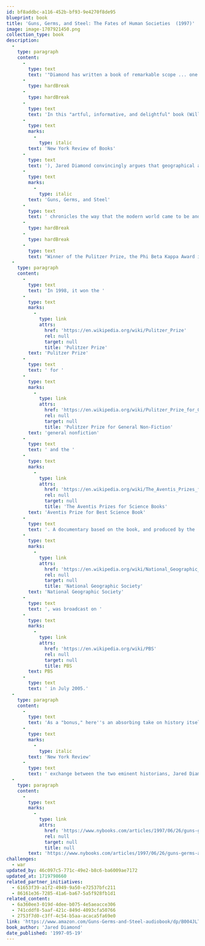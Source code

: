 ```yaml
---
id: bf8addbc-a116-452b-bf93-9e4270f8de95
blueprint: book
title: 'Guns, Germs, and Steel: The Fates of Human Societies  (1997)'
image: image-1707921450.png
collection_type: book
description:
  -
    type: paragraph
    content:
      -
        type: text
        text: '"Diamond has written a book of remarkable scope ... one of the most important and readable works on the human past published in recent years."'
      -
        type: hardBreak
      -
        type: hardBreak
      -
        type: text
        text: 'In this "artful, informative, and delightful" book (William H. McNeill, '
      -
        type: text
        marks:
          -
            type: italic
        text: 'New York Review of Books'
      -
        type: text
        text: '), Jared Diamond convincingly argues that geographical and environmental factors shaped the modern world. Societies that had a head start in food production advanced beyond the hunter-gatherer stage, and then developed writing, technology, government, and organized religion—as well as nasty germs and potent weapons of war—and adventured on sea and land to conquer and decimate preliterate cultures. A major advance in our understanding of human societies, '
      -
        type: text
        marks:
          -
            type: italic
        text: 'Guns, Germs, and Steel'
      -
        type: text
        text: ' chronicles the way that the modern world came to be and stunningly dismantles racially based theories of human history.'
      -
        type: hardBreak
      -
        type: hardBreak
      -
        type: text
        text: "Winner of the Pulitzer Prize, the Phi Beta Kappa Award in Science, the Rhone-Poulenc Prize, and the Commonwealth Club of California's Gold Medal"
  -
    type: paragraph
    content:
      -
        type: text
        text: 'In 1998, it won the '
      -
        type: text
        marks:
          -
            type: link
            attrs:
              href: 'https://en.wikipedia.org/wiki/Pulitzer_Prize'
              rel: null
              target: null
              title: 'Pulitzer Prize'
        text: 'Pulitzer Prize'
      -
        type: text
        text: ' for '
      -
        type: text
        marks:
          -
            type: link
            attrs:
              href: 'https://en.wikipedia.org/wiki/Pulitzer_Prize_for_General_Non-Fiction'
              rel: null
              target: null
              title: 'Pulitzer Prize for General Non-Fiction'
        text: 'general nonfiction'
      -
        type: text
        text: ' and the '
      -
        type: text
        marks:
          -
            type: link
            attrs:
              href: 'https://en.wikipedia.org/wiki/The_Aventis_Prizes_for_Science_Books'
              rel: null
              target: null
              title: 'The Aventis Prizes for Science Books'
        text: 'Aventis Prize for Best Science Book'
      -
        type: text
        text: '. A documentary based on the book, and produced by the '
      -
        type: text
        marks:
          -
            type: link
            attrs:
              href: 'https://en.wikipedia.org/wiki/National_Geographic_Society'
              rel: null
              target: null
              title: 'National Geographic Society'
        text: 'National Geographic Society'
      -
        type: text
        text: ', was broadcast on '
      -
        type: text
        marks:
          -
            type: link
            attrs:
              href: 'https://en.wikipedia.org/wiki/PBS'
              rel: null
              target: null
              title: PBS
        text: PBS
      -
        type: text
        text: ' in July 2005.'
  -
    type: paragraph
    content:
      -
        type: text
        text: 'As a "bonus," here''s an absorbing take on history itself, in this '
      -
        type: text
        marks:
          -
            type: italic
        text: 'New York Review'
      -
        type: text
        text: ' exchange between the two eminent historians, Jared Diamond and William McNeill, on the merits of their different contexts for analyzing historical trends over the long term:'
  -
    type: paragraph
    content:
      -
        type: text
        marks:
          -
            type: link
            attrs:
              href: 'https://www.nybooks.com/articles/1997/06/26/guns-germs-and-steel/'
              rel: null
              target: null
              title: null
        text: 'https://www.nybooks.com/articles/1997/06/26/guns-germs-and-steel/'
challenges:
  - war
updated_by: 46c097c5-771c-49e2-b8c6-ba6009ae7172
updated_at: 1719798660
related_partner_initiatives:
  - 61653f39-a1f2-4949-9a50-e72537bfc211
  - 86161e36-7285-41a6-ba67-5a5f928fb1d1
related_content:
  - 6a360ee3-019d-4dee-b075-4e5aeacce306
  - 741cddf8-5aaf-421c-849d-4093cfa50766
  - 2753f7d0-c3ff-4c54-b5aa-acaca5fa69e0
link: 'https://www.amazon.com/Guns-Germs-and-Steel-audiobook/dp/B004JLTPTI/ref=sr_1_1?crid=ORUFM6H4ZNHC&dib=eyJ2IjoiMSJ9.GQUpCoscdUO8yljPdEqDg22P8HOXl_kVp2C5SbaM1syxvKSBuSYpKWPh0LJnK7yF_ThfurDyi5_64bOHglc3xWMPl1fV0iwBoZWHbiydj5vE2T_cGpVEPVIf1kYhjoWXZ-PLwSUCq6doleXFa8JJCj2E-JeG4f8JvEiQRA66fotwitoYfNV2jwMDBPPopxTmTbGlTx7S8nCA-w4zDQdUjgjuVHl-iNpOhpLp_LihpNs.HdAEt_dMZ-F_M6K3P-cPrTmE0ZqELNQ_vk25rfmu518&dib_tag=se&keywords=guns+germs+and+steel&qid=1711828173&sprefix=guns+germs%2Caps%2C159&sr=8-1'
book_author: 'Jared Diamond'
date_published: '1997-05-19'
---
```

